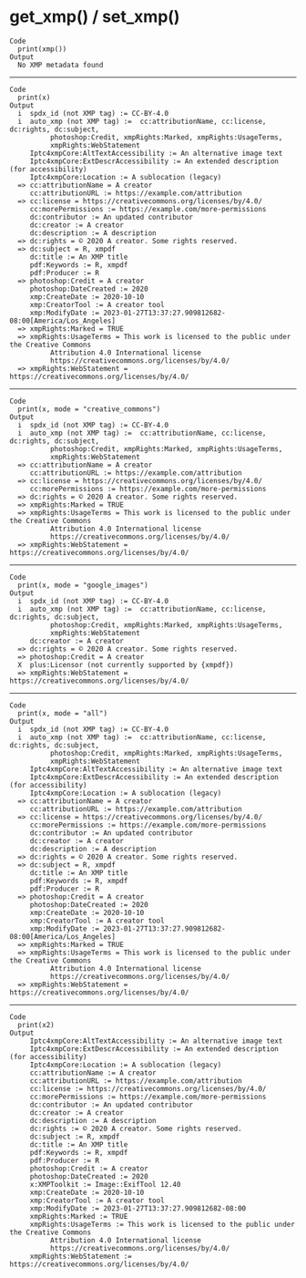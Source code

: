 # get_xmp() / set_xmp()

    Code
      print(xmp())
    Output
      No XMP metadata found

---

    Code
      print(x)
    Output
      i  spdx_id (not XMP tag) := CC-BY-4.0
      i  auto_xmp (not XMP tag) :=  cc:attributionName, cc:license, dc:rights, dc:subject,
              photoshop:Credit, xmpRights:Marked, xmpRights:UsageTerms,
              xmpRights:WebStatement
         Iptc4xmpCore:AltTextAccessibility := An alternative image text
         Iptc4xmpCore:ExtDescrAccessibility := An extended description (for accessibility)
         Iptc4xmpCore:Location := A sublocation (legacy)
      => cc:attributionName = A creator
         cc:attributionURL := https://example.com/attribution
      => cc:license = https://creativecommons.org/licenses/by/4.0/
         cc:morePermissions := https://example.com/more-permissions
         dc:contributor := An updated contributor
         dc:creator := A creator
         dc:description := A description
      => dc:rights = © 2020 A creator. Some rights reserved.
      => dc:subject = R, xmpdf
         dc:title := An XMP title
         pdf:Keywords := R, xmpdf
         pdf:Producer := R
      => photoshop:Credit = A creator
         photoshop:DateCreated := 2020
         xmp:CreateDate := 2020-10-10
         xmp:CreatorTool := A creator tool
         xmp:ModifyDate := 2023-01-27T13:37:27.909812682-08:00[America/Los_Angeles]
      => xmpRights:Marked = TRUE
      => xmpRights:UsageTerms = This work is licensed to the public under the Creative Commons
              Attribution 4.0 International license
              https://creativecommons.org/licenses/by/4.0/
      => xmpRights:WebStatement = https://creativecommons.org/licenses/by/4.0/

---

    Code
      print(x, mode = "creative_commons")
    Output
      i  spdx_id (not XMP tag) := CC-BY-4.0
      i  auto_xmp (not XMP tag) :=  cc:attributionName, cc:license, dc:rights, dc:subject,
              photoshop:Credit, xmpRights:Marked, xmpRights:UsageTerms,
              xmpRights:WebStatement
      => cc:attributionName = A creator
         cc:attributionURL := https://example.com/attribution
      => cc:license = https://creativecommons.org/licenses/by/4.0/
         cc:morePermissions := https://example.com/more-permissions
      => dc:rights = © 2020 A creator. Some rights reserved.
      => xmpRights:Marked = TRUE
      => xmpRights:UsageTerms = This work is licensed to the public under the Creative Commons
              Attribution 4.0 International license
              https://creativecommons.org/licenses/by/4.0/
      => xmpRights:WebStatement = https://creativecommons.org/licenses/by/4.0/

---

    Code
      print(x, mode = "google_images")
    Output
      i  spdx_id (not XMP tag) := CC-BY-4.0
      i  auto_xmp (not XMP tag) :=  cc:attributionName, cc:license, dc:rights, dc:subject,
              photoshop:Credit, xmpRights:Marked, xmpRights:UsageTerms,
              xmpRights:WebStatement
         dc:creator := A creator
      => dc:rights = © 2020 A creator. Some rights reserved.
      => photoshop:Credit = A creator
      X  plus:Licensor (not currently supported by {xmpdf})
      => xmpRights:WebStatement = https://creativecommons.org/licenses/by/4.0/

---

    Code
      print(x, mode = "all")
    Output
      i  spdx_id (not XMP tag) := CC-BY-4.0
      i  auto_xmp (not XMP tag) :=  cc:attributionName, cc:license, dc:rights, dc:subject,
              photoshop:Credit, xmpRights:Marked, xmpRights:UsageTerms,
              xmpRights:WebStatement
         Iptc4xmpCore:AltTextAccessibility := An alternative image text
         Iptc4xmpCore:ExtDescrAccessibility := An extended description (for accessibility)
         Iptc4xmpCore:Location := A sublocation (legacy)
      => cc:attributionName = A creator
         cc:attributionURL := https://example.com/attribution
      => cc:license = https://creativecommons.org/licenses/by/4.0/
         cc:morePermissions := https://example.com/more-permissions
         dc:contributor := An updated contributor
         dc:creator := A creator
         dc:description := A description
      => dc:rights = © 2020 A creator. Some rights reserved.
      => dc:subject = R, xmpdf
         dc:title := An XMP title
         pdf:Keywords := R, xmpdf
         pdf:Producer := R
      => photoshop:Credit = A creator
         photoshop:DateCreated := 2020
         xmp:CreateDate := 2020-10-10
         xmp:CreatorTool := A creator tool
         xmp:ModifyDate := 2023-01-27T13:37:27.909812682-08:00[America/Los_Angeles]
      => xmpRights:Marked = TRUE
      => xmpRights:UsageTerms = This work is licensed to the public under the Creative Commons
              Attribution 4.0 International license
              https://creativecommons.org/licenses/by/4.0/
      => xmpRights:WebStatement = https://creativecommons.org/licenses/by/4.0/

---

    Code
      print(x2)
    Output
         Iptc4xmpCore:AltTextAccessibility := An alternative image text
         Iptc4xmpCore:ExtDescrAccessibility := An extended description (for accessibility)
         Iptc4xmpCore:Location := A sublocation (legacy)
         cc:attributionName := A creator
         cc:attributionURL := https://example.com/attribution
         cc:license := https://creativecommons.org/licenses/by/4.0/
         cc:morePermissions := https://example.com/more-permissions
         dc:contributor := An updated contributor
         dc:creator := A creator
         dc:description := A description
         dc:rights := © 2020 A creator. Some rights reserved.
         dc:subject := R, xmpdf
         dc:title := An XMP title
         pdf:Keywords := R, xmpdf
         pdf:Producer := R
         photoshop:Credit := A creator
         photoshop:DateCreated := 2020
         x:XMPToolkit := Image::ExifTool 12.40
         xmp:CreateDate := 2020-10-10
         xmp:CreatorTool := A creator tool
         xmp:ModifyDate := 2023-01-27T13:37:27.909812682-08:00
         xmpRights:Marked := TRUE
         xmpRights:UsageTerms := This work is licensed to the public under the Creative Commons
              Attribution 4.0 International license
              https://creativecommons.org/licenses/by/4.0/
         xmpRights:WebStatement := https://creativecommons.org/licenses/by/4.0/

